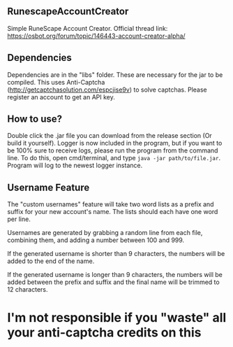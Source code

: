 ## RunescapeAccountCreator
Simple RuneScape Account Creator.
Official thread link: https://osbot.org/forum/topic/146443-account-creator-alpha/

## Dependencies
Dependencies are in the "libs" folder. These are necessary for the jar to be compiled. This uses Anti-Captcha (http://getcaptchasolution.com/espcjise9v) to solve captchas. Please register an account to get an API key.

## How to use?
Double click the .jar file you can download from the release section (Or build it yourself).
Logger is now included in the program, but if you want to be 100% sure to receive logs, please run the program from the command line.
To do this, open cmd/terminal, and type ```java -jar path/to/file.jar```. Program will log to the newest logger instance.

## Username Feature
The "custom usernames" feature will take two word lists as a prefix and suffix for your new account's name. The lists should each have one word per line.

Usernames are generated by grabbing a random line from each file, combining them, and adding a number between 100 and 999.

If the generated username is shorter than 9 characters, the numbers will be added to the end of the name.

If the generated username is longer than 9 characters, the numbers will be added between the prefix and suffix and the final name will be trimmed to 12 characters.

# I'm not responsible if you "waste" all your anti-captcha credits on this
